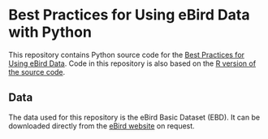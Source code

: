 # Best Practices for Using eBird Data with Python
This repository contains Python source code for the [Best Practices for Using eBird Data](https://cornelllabofornithology.github.io/ebird-best-practices/). Code in this repository is also based on the [R version of the source code](https://github.com/CornellLabofOrnithology/ebird-best-practices).

## Data
The data used for this repository is the eBird Basic Dataset (EBD). It can be downloaded directly from the [eBird website](https://science.ebird.org/en/use-ebird-data/download-ebird-data-products) on request.
